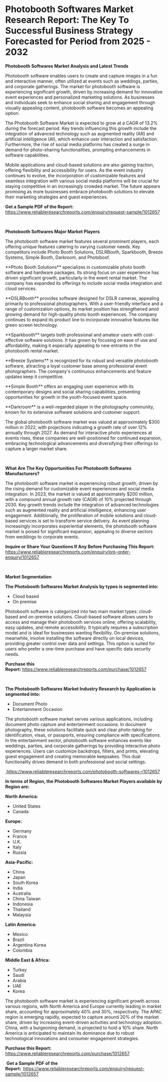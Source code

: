 <p><h1>Photobooth Softwares Market Research Report: The Key To Successful Business Strategy Forecasted for Period from 2025 - 2032</h1></p><p><strong>Photobooth Softwares Market Analysis and Latest Trends</strong></p>
<p><p>Photobooth software enables users to create and capture images in a fun and interactive manner, often utilized at events such as weddings, parties, and corporate gatherings. The market for photobooth software is experiencing significant growth, driven by increasing demand for innovative event experiences and personalized marketing solutions. As businesses and individuals seek to enhance social sharing and engagement through visually appealing content, photobooth software becomes an appealing option.</p><p>The Photobooth Software Market is expected to grow at a CAGR of 13.2% during the forecast period. Key trends influencing this growth include the integration of advanced technology such as augmented reality (AR) and artificial intelligence (AI), which enhance user interaction and satisfaction. Furthermore, the rise of social media platforms has created a surge in demand for photo-sharing functionalities, prompting enhancements in software capabilities.</p><p>Mobile applications and cloud-based solutions are also gaining traction, offering flexibility and accessibility for users. As the event industry continues to evolve, the incorporation of customizable features and seamless integration with various social media platforms will be crucial for staying competitive in an increasingly crowded market. The future appears promising as more businesses embrace photobooth solutions to elevate their marketing strategies and guest experiences.</p></p>
<p><strong>Get a Sample PDF of the Report:&nbsp;</strong> <a href="https://www.reliableresearchreports.com/enquiry/request-sample/1012657?utm_campaign=118&utm_medium=2&utm_source=Github&utm_content=ia&utm_term=16042025&utm_id=photobooth-softwares">https://www.reliableresearchreports.com/enquiry/request-sample/1012657</a></p>
<p>&nbsp;</p>
<p><strong>Photobooth Softwares Major Market Players</strong></p>
<p><p>The photobooth software market features several prominent players, each offering unique features catering to varying customer needs. Key competitors include Photo Booth Solutions, DSLRBooth, Sparkbooth, Breeze Systems, Simple Booth, Darkroom, and Photoboof.</p><p>**Photo Booth Solutions** specializes in customizable photo booth software and hardware packages. Its strong focus on user experience has driven significant growth, particularly in the event rental market. The company has expanded its offerings to include social media integration and cloud services.</p><p>**DSLRBooth** provides software designed for DSLR cameras, appealing primarily to professional photographers. With a user-friendly interface and a range of customization options, its market position has strengthened amid growing demand for high-quality photo booth experiences. The company continues to expand its product line to incorporate innovative features like green screen technology.</p><p>**Sparkbooth** targets both professional and amateur users with cost-effective software solutions. It has grown by focusing on ease of use and affordability, making it especially appealing to new entrants in the photobooth rental market.</p><p>**Breeze Systems** is recognized for its robust and versatile photobooth software, attracting a loyal customer base among professional event photographers. The company's continuous enhancements and feature updates keep it competitive.</p><p>**Simple Booth** offers an engaging user experience with its contemporary designs and social sharing capabilities, presenting opportunities for growth in the youth-focused event space. </p><p>**Darkroom** is a well-regarded player in the photography community, known for its extensive software solutions and customer support.</p><p>The global photobooth software market was valued at approximately $300 million in 2022, with projections indicating a growth rate of over 12% annually through 2027. As demand for interactive photo experiences at events rises, these companies are well-positioned for continued expansion, embracing technological advancements and diversifying their offerings to capture a larger market share.</p></p>
<p>&nbsp;</p>
<p><strong>What Are The Key Opportunities For Photobooth Softwares Manufacturers?</strong></p>
<p><p>The photobooth software market is experiencing robust growth, driven by the rising demand for customizable event experiences and social media integration. In 2023, the market is valued at approximately $200 million, with a compound annual growth rate (CAGR) of 10% projected through 2030. Key growth trends include the integration of advanced technologies such as augmented reality and artificial intelligence, enhancing user engagement. Additionally, the proliferation of mobile solutions and cloud-based services is set to transform service delivery. As event planning increasingly incorporates experiential elements, the photobooth software market is poised for significant expansion, appealing to diverse sectors from weddings to corporate events.</p></p>
<p><strong>Inquire or Share Your Questions If Any Before Purchasing This Report:</strong> <a href="https://www.reliableresearchreports.com/enquiry/pre-order-enquiry/1012657?utm_campaign=118&utm_medium=2&utm_source=Github&utm_content=ia&utm_term=16042025&utm_id=photobooth-softwares">https://www.reliableresearchreports.com/enquiry/pre-order-enquiry/1012657</a></p>
<p>&nbsp;</p>
<p><strong>Market Segmentation</strong></p>
<p><strong>The Photobooth Softwares Market Analysis by types is segmented into:</strong></p>
<p><ul><li>Cloud based</li><li>On premise</li></ul></p>
<p><p>Photobooth software is categorized into two main market types: cloud-based and on-premise solutions. Cloud-based software allows users to access and manage their photobooth services online, offering scalability, easy updates, and remote accessibility. It typically requires a subscription model and is ideal for businesses wanting flexibility. On-premise solutions, meanwhile, involve installing the software directly on local devices, providing greater control over data and settings. This option is suited for users who prefer a one-time purchase and have specific data security needs.</p></p>
<p><strong>Purchase this Report:&nbsp;</strong><a href="https://www.reliableresearchreports.com/purchase/1012657?utm_campaign=118&utm_medium=2&utm_source=Github&utm_content=ia&utm_term=16042025&utm_id=photobooth-softwares">https://www.reliableresearchreports.com/purchase/1012657</a></p>
<p>&nbsp;</p>
<p><strong>The Photobooth Softwares Market Industry Research by Application is segmented into:</strong></p>
<p><ul><li>Document Photo</li><li>Entertainment Occasion</li></ul></p>
<p><p>The photobooth software market serves various applications, including document photo capture and entertainment occasions. In document photography, these solutions facilitate quick and clear photo-taking for identification, visas, or passports, ensuring compliance with specifications. In the entertainment sector, photobooth software enhances events like weddings, parties, and corporate gatherings by providing interactive photo experiences. Users can customize backdrops, filters, and prints, elevating guest engagement and creating memorable keepsakes. This dual functionality drives demand in both professional and social settings.</p></p>
<p><a href="https://www.reliableresearchreports.com/photobooth-softwares-r1012657?utm_campaign=118&utm_medium=2&utm_source=Github&utm_content=ia&utm_term=16042025&utm_id=photobooth-softwares">&nbsp;https://www.reliableresearchreports.com/photobooth-softwares-r1012657</a></p>
<p><strong>In terms of Region, the Photobooth Softwares Market Players available by Region are:</strong></p>
<p>
    <p> <strong> North America: </strong>
        <ul>
            <li>United States</li>
            <li>Canada</li>
        </ul>
        </p> 
    <p> <strong> Europe: </strong>
        <ul>
            <li>Germany</li>
            <li>France</li>
            <li>U.K.</li>
            <li>Italy</li>
            <li>Russia</li>
        </ul>
        </p> 
    <p> <strong> Asia-Pacific: </strong>
        <ul>
            <li>China</li>
            <li>Japan</li>
            <li>South Korea</li>
            <li>India</li>
            <li>Australia</li>
            <li>China Taiwan</li>
            <li>Indonesia</li>
            <li>Thailand</li>
            <li>Malaysia</li>
        </ul>
        </p> 
    <p> <strong> Latin America: </strong>
        <ul>
            <li>Mexico</li>
            <li>Brazil</li>
            <li>Argentina Korea</li>
            <li>Colombia</li>
        </ul>
        </p> 
    <p> <strong> Middle East & Africa: </strong>
        <ul>
            <li>Turkey</li>
            <li>Saudi</li>
            <li>Arabia</li>
            <li>UAE</li>
            <li>Korea</li>
        </ul>
    </p>
    </p>
<p><p>The photobooth software market is experiencing significant growth across various regions, with North America and Europe currently leading in market share, accounting for approximately 40% and 30%, respectively. The APAC region is emerging rapidly, expected to capture around 20% of the market share, driven by increasing event-driven activities and technology adoption. China, with a burgeoning demand, is projected to hold a 10% share. North America is anticipated to maintain its dominance due to robust technological innovations and consumer engagement strategies.</p></p>
<p><strong>Purchase this Report: </strong><a href="https://www.reliableresearchreports.com/purchase/1012657?utm_campaign=118&utm_medium=2&utm_source=Github&utm_content=ia&utm_term=16042025&utm_id=photobooth-softwares">https://www.reliableresearchreports.com/purchase/1012657</a></p>
<p>&nbsp;<strong>Get a Sample PDF of the Report:&nbsp;&nbsp;</strong><a href="https://www.reliableresearchreports.com/enquiry/request-sample/1012657?utm_campaign=118&utm_medium=2&utm_source=Github&utm_content=ia&utm_term=16042025&utm_id=photobooth-softwares">https://www.reliableresearchreports.com/enquiry/request-sample/1012657</a></p>
<p><strong></strong></p>
<p><p></p><p></p><p></p></p>